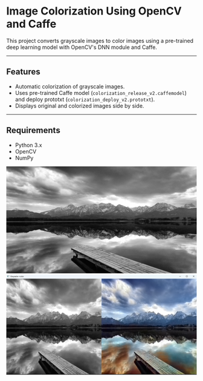 # Image Colorization Using OpenCV and Caffe

This project converts grayscale images to color images using a pre-trained deep learning model with OpenCV's DNN module and Caffe.

---

## Features

- Automatic colorization of grayscale images.
- Uses pre-trained Caffe model (`colorization_release_v2.caffemodel`) and deploy prototxt (`colorization_deploy_v2.prototxt`).
- Displays original and colorized images side by side.

---

## Requirements

- Python 3.x
- OpenCV 
- NumPy

![Input Image](images/img1.jpg)
![Colorized Output](images/output_image.png)
